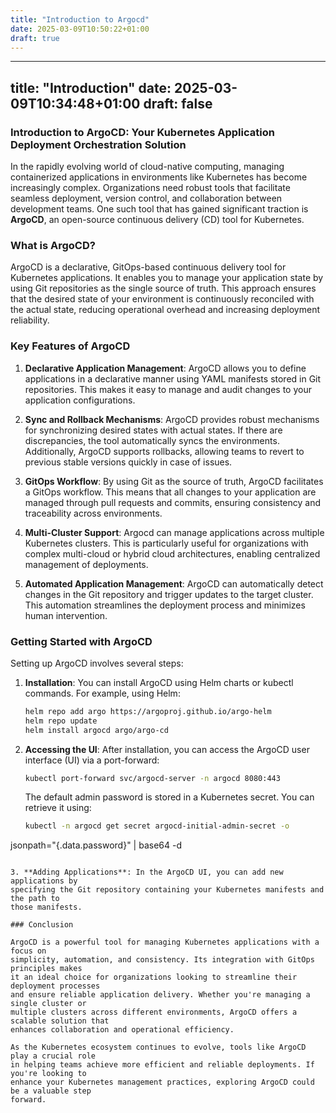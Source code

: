```yaml
---
title: "Introduction to Argocd"
date: 2025-03-09T10:50:22+01:00
draft: true
---
```


---
title: "Introduction"
date: 2025-03-09T10:34:48+01:00
draft: false
---

### Introduction to ArgoCD: Your Kubernetes Application Deployment Orchestration Solution

In the rapidly evolving world of cloud-native computing, managing containerized
applications in environments like Kubernetes has become increasingly complex.
Organizations need robust tools that facilitate seamless deployment, version control,
and collaboration between development teams. One such tool that has gained significant
traction is **ArgoCD**, an open-source continuous delivery (CD) tool for Kubernetes.

### What is ArgoCD?

ArgoCD is a declarative, GitOps-based continuous delivery tool for Kubernetes
applications. It enables you to manage your application state by using Git repositories
as the single source of truth. This approach ensures that the desired state of your
environment is continuously reconciled with the actual state, reducing operational
overhead and increasing deployment reliability.

### Key Features of ArgoCD

1. **Declarative Application Management**: ArgoCD allows you to define applications in
a declarative manner using YAML manifests stored in Git repositories. This makes it
easy to manage and audit changes to your application configurations.

2. **Sync and Rollback Mechanisms**: ArgoCD provides robust mechanisms for
synchronizing desired states with actual states. If there are discrepancies, the tool
automatically syncs the environments. Additionally, ArgoCD supports rollbacks, allowing
teams to revert to previous stable versions quickly in case of issues.

3. **GitOps Workflow**: By using Git as the source of truth, ArgoCD facilitates a
GitOps workflow. This means that all changes to your application are managed through
pull requests and commits, ensuring consistency and traceability across environments.

4. **Multi-Cluster Support**: Argocd can manage applications across multiple Kubernetes
clusters. This is particularly useful for organizations with complex multi-cloud or
hybrid cloud architectures, enabling centralized management of deployments.

5. **Automated Application Management**: ArgoCD can automatically detect changes in the
Git repository and trigger updates to the target cluster. This automation streamlines
the deployment process and minimizes human intervention.

### Getting Started with ArgoCD

Setting up ArgoCD involves several steps:

1. **Installation**: You can install ArgoCD using Helm charts or kubectl commands. For
example, using Helm:
   ```bash
   helm repo add argo https://argoproj.github.io/argo-helm
   helm repo update
   helm install argocd argo/argo-cd
   ```

2. **Accessing the UI**: After installation, you can access the ArgoCD user interface
(UI) via a port-forward:
   ```bash
   kubectl port-forward svc/argocd-server -n argocd 8080:443
   ```
   The default admin password is stored in a Kubernetes secret. You can retrieve it
using:
   ```bash
   kubectl -n argocd get secret argocd-initial-admin-secret -o
jsonpath="{.data.password}" | base64 -d
   ```

3. **Adding Applications**: In the ArgoCD UI, you can add new applications by
specifying the Git repository containing your Kubernetes manifests and the path to
those manifests.

### Conclusion

ArgoCD is a powerful tool for managing Kubernetes applications with a focus on
simplicity, automation, and consistency. Its integration with GitOps principles makes
it an ideal choice for organizations looking to streamline their deployment processes
and ensure reliable application delivery. Whether you're managing a single cluster or
multiple clusters across different environments, ArgoCD offers a scalable solution that
enhances collaboration and operational efficiency.

As the Kubernetes ecosystem continues to evolve, tools like ArgoCD play a crucial role
in helping teams achieve more efficient and reliable deployments. If you're looking to
enhance your Kubernetes management practices, exploring ArgoCD could be a valuable step
forward.

